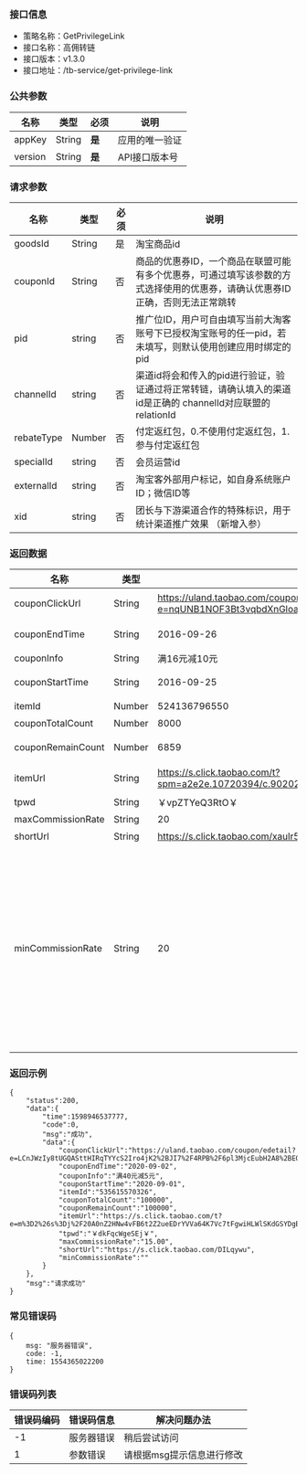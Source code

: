 ### 接口信息
- 策略名称：GetPrivilegeLink
- 接口名称：高佣转链
- 接口版本：v1.3.0
- 接口地址：/tb-service/get-privilege-link

### 公共参数
|名称|类型|必须|说明|
| ------------ | ------------ | ------------ | ------------ |
|appKey|String|**是**|应用的唯一验证|
|version|String|**是**|API接口版本号|

### 请求参数
|名称|类型|必须|说明|
| ------------ | ------------ | ------------ | ------------ |
|goodsId|String|是|淘宝商品id|
|couponId|String|否|商品的优惠券ID，一个商品在联盟可能有多个优惠券，可通过填写该参数的方式选择使用的优惠券，请确认优惠券ID正确，否则无法正常跳转|
|pid|string|否|推广位ID，用户可自由填写当前大淘客账号下已授权淘宝账号的任一pid，若未填写，则默认使用创建应用时绑定的pid|
|channelId|string|否|渠道id将会和传入的pid进行验证，验证通过将正常转链，请确认填入的渠道id是正确的 channelId对应联盟的relationId|
|rebateType|Number|否|付定返红包，0.不使用付定返红包，1.参与付定返红包|
|specialId|string|否|会员运营id|
|externalId|string|否|淘宝客外部用户标记，如自身系统账户ID；微信ID等|
|xid|string|否|团长与下游渠道合作的特殊标识，用于统计渠道推广效果 （新增入参）|

### 返回数据
|名称|类型|示例值|说明|
| ------------ | ------------ | ------------ | ------------ |
|couponClickUrl|String|https://uland.taobao.com/coupon/edetail?e=nqUNB1NOF3Bt3vqbdXnGloankzPYmeEFkgNrw6YHQf9pZTj41Orn8MwBAs06HAOzqQomYNedOiHDYPmqkFXqLR0HgBdG%2FDDL%2F1M%2FBw7Sf%2FesGXLf%2BqX4cbeC%2F2cR0p0NlWH0%2BknxpnCJJP%2FQkZSsyo1HvKjXo4uz&pid=mm_26381042_12970066_52864659&af=1|商品优惠券推广链接|
|couponEndTime|String|2016-09-26|优惠券结束时间|
|couponInfo|String|满16元减10元|优惠券面额|
|couponStartTime|String|2016-09-25|优惠券开始时间|
|itemId|Number|524136796550|商品id|
|couponTotalCount|Number|8000|优惠券总量|
|couponRemainCount|Number|6859|优惠券剩余量|
|itemUrl|String|https://s.click.taobao.com/t?spm=a2e2e.10720394/c.90202110.1.4399704cUUhhH0&e=m%3D2%26s%3D0NJS731SUEdw4vFB6t2Z2ueEDrYVVa64LKpWJ%2Bin0XLjf2vlNIV67uIA4kDYDopEpOjgxi0uT208hw4H8GMUew7uoRPWrIBwR7CIpaNCoiKr9WTFywb%2BCtGNFs53xi4QGSKqJrqeJvt5ArodCWjzv9fsai3uVirbXH%2BQH9e66Y4%3D|商品淘客链接|
|tpwd|String|￥vpZTYeQ3RtO￥|淘口令|
|maxCommissionRate|String|20|佣金比例|
|shortUrl|String|https://s.click.taobao.com/xaulr5w|短链接|
|minCommissionRate|String|20|当传入请求参数channelId、specialId、externalId时，该字段展示预估最低佣金率(%)(接联盟通知，官方比价订单佣金调整正式生效时间推迟至7月22日)|

### 返回示例
```
{
    "status":200,
    "data":{
        "time":1598946537777,
        "code":0,
        "msg":"成功",
        "data":{
            "couponClickUrl":"https://uland.taobao.com/coupon/edetail?e=LCnJWzIy8tUGQASttHIRqTYYcS2Iro4jK2%2BJI7%2F4RPB%2F6pl3MjcEubH2A8%2BEQTrjtawzeKC18AXUj7rKYxTRVth9MuaGC%2B1pWv9OAj9evKDahba4h8MrZ%2Bdth9k8bqqSHKTgBzHkoM7XTQC0vfau6E%2F9Zk7cDx8UPrKiYwdarE%2FmZlrHb6YhPHui%2Fn%2FQ7Z5VJn9Mr14cp%2FDbTe5vXEuE1A%3D%3D&traceId=0bb61b0b15989465375564715eeceb&union_lens=lensId:TAPI@1598946537@0b1545dd_0d69_17448a3f070_c015@01&activityId=08c9cbadce574e13ae6d015ec7a4dc17",
            "couponEndTime":"2020-09-02",
            "couponInfo":"满40元减5元",
            "couponStartTime":"2020-09-01",
            "itemId":"535615570326",
            "couponTotalCount":"100000",
            "couponRemainCount":"100000",
            "itemUrl":"https://s.click.taobao.com/t?e=m%3D2%26s%3Dj%2F20A0nZ2HNw4vFB6t2Z2ueEDrYVVa64K7Vc7tFgwiHLWlSKdGSYDgBi8qN29g3dlovu%2FCElQOsHfn%2FCbIhLuAxQE6vJOn1L%2BQ8vtIwWbsIspAC80QBskx8X7G7Q37BaSJpaa6H0%2BPDF4qyLP3Oqz%2F1SarTXhIOTrhzfEh3ilxbbJ2%2FqLVUXutkYvQZuIwx3oGeIQL4Fi9Gsb%2FLqJX5TW3YHgeIfcEekAtuQeASk5p8tzYMUmFOYRg%3D%3D&union_lens=lensId:TAPI@1598946537@0b1545dd_0d69_17448a3f070_c015@01",
            "tpwd":"￥dkFqcWgeSEj￥",
            "maxCommissionRate":"15.00",
            "shortUrl":"https://s.click.taobao.com/DILqywu",
            "minCommissionRate":""
        }
    },
    "msg":"请求成功"
}
```

### 常见错误码
```
{
    msg: "服务器错误",
    code: -1,
    time: 1554365022200
}
```

### 错误码列表
|错误码编码|错误码信息|解决问题办法|
| ------------ | ------------ | ------------ |
|-1|服务器错误|稍后尝试访问|
|1|参数错误|请根据msg提示信息进行修改|